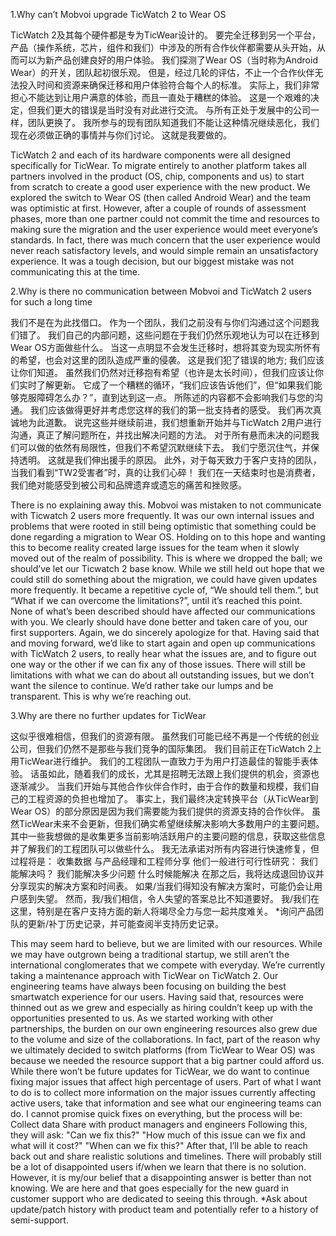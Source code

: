 1.Why can’t Mobvoi upgrade TicWatch 2 to Wear OS

TicWatch 2及其每个硬件都是专为TicWear设计的。 要完全迁移到另一个平台，产品（操作系统，芯片，组件和我们）中涉及的所有合作伙伴都需要从头开始，从而可以为新产品创建良好的用户体验。 我们探测了Wear OS（当时称为Android Wear）的开关，团队起初很乐观。 但是，经过几轮的评估，不止一个合作伙伴无法投入时间和资源来确保迁移和用户体验符合每个人的标准。 实际上，我们非常担心不能达到让用户满意的体验，而且一直处于糟糕的体验。 这是一个艰难的决定，但我们更大的错误是当时没有对此进行交流。 与所有正处于发展中的公司一样，团队更换了。 我所参与的现有团队知道我们不能让这种情况继续恶化，我们现在必须做正确的事情并与你们讨论。 这就是我要做的。

TicWatch 2 and each of its hardware components were all designed specifically for TicWear. To migrate entirely to another platform takes all partners involved in the product \(OS, chip, components and us\) to start from scratch to create a good user experience with the new product. We explored the switch to Wear OS \(then called Android Wear\) and the team was optimistic at first. However, after a couple of rounds of assessment phases, more than one partner could not commit the time and resources to making sure the migration and the user experience would meet everyone’s standards. In fact, there was much concern that the user experience would never reach satisfactory levels, and would simple remain an unsatisfactory experience. It was a tough decision, but our biggest mistake was not communicating this at the time.

  
2.Why is there no communication between Mobvoi and TicWatch 2 users for such a long time

我们不是在为此找借口。 作为一个团队，我们之前没有与你们沟通过这个问题我们错了。 我们自己的内部问题，这些问题在于我们仍然乐观地认为可以在迁移到Wear OS方面做些什么。 当这一点明显不会发生迁移时，想将其变为现实所怀有的希望，也会对这里的团队造成严重的侵袭。 这是我们犯了错误的地方; 我们应该让你们知道。 虽然我们仍然对迁移抱有希望（也许是太长时间），但我们应该让你们实时了解更新。 它成了一个糟糕的循环，“我们应该告诉他们”，但“如果我们能够克服障碍怎么办？”，直到达到这一点。 所陈述的内容都不会影响我们与您的沟通。 我们应该做得更好并考虑您这样的我们的第一批支持者的感受。 我们再次真诚地为此道歉。 说完这些并继续前进，我们想重新开始并与TicWatch 2用户进行沟通，真正了解问题所在，并找出解决问题的方法。 对于所有悬而未决的问题我们可以做的依然有局限性，但我们不希望沉默继续下去。 我们宁愿沉住气，并保持透明。 这就是我们伸出援手的原因。 此外，对于每天致力于客户支持的团队，当我们看到“TW2受害者”时，真的让我们心碎！ 我们在一天结束时也是消费者，我们绝对能感受到被公司和品牌遗弃或遗忘的痛苦和挫败感。

There is no explaining away this. Mobvoi was mistaken to not communicate with Ticwatch 2 users more frequently. It was our own internal issues and problems that were rooted in still being optimistic that something could be done regarding a migration to Wear OS. Holding on to this hope and wanting this to become reality created large issues for the team when it slowly moved out of the realm of possibility. This is where we dropped the ball; we should’ve let our Ticwatch 2 base know. While we still held out hope that we could still do something about the migration, we could have given updates more frequently. It became a repetitive cycle of, “We should tell them.”, but “What if we can overcome the limitations?”, until it’s reached this point. None of what’s been described should have affected our communications with you. We clearly should have done better and taken care of you, our first supporters. Again, we do sincerely apologize for that. Having said that and moving forward, we’d like to start again and open up communications with TicWatch 2 users, to really hear what the issues are, and to figure out one way or the other if we can fix any of those issues. There will still be limitations with what we can do about all outstanding issues, but we don’t want the silence to continue. We’d rather take our lumps and be transparent. This is why we’re reaching out.

3.Why are there no further updates for TicWear

这似乎很难相信，但我们的资源有限。 虽然我们可能已经不再是一个传统的创业公司，但我们仍然不是那些与我们竞争的国际集团。 我们目前正在TicWatch 2上用TicWear进行维护。 我们的工程团队一直致力于为用户打造最佳的智能手表体验。 话虽如此，随着我们的成长，尤其是招聘无法跟上我们提供的机会，资源也逐渐减少。 当我们开始与其他合作伙伴合作时，由于合作的数量和规模，我们自己的工程资源的负担也增加了。 事实上，我们最终决定转换平台（从TicWear到Wear OS）的部分原因是因为我们需要能为我们提供的资源支持的合作伙伴。 虽然TicWear未来不会更新，但我们确实希望继续解决影响大多数用户的主要问题。其中一些我想做的是收集更多当前影响活跃用户的主要问题的信息，获取这些信息并了解我们的工程团队可以做些什么。 我无法承诺对所有内容进行快速修复，但过程将是： 收集数据 与产品经理和工程师分享 他们一般进行可行性研究： 我们能解决吗？ 我们能解决多少问题 什么时候能解决 在那之后，我将达成退回协议并分享现实的解决方案和时间表。 如果/当我们得知没有解决方案时，可能仍会让用户感到失望。 然而，我/我们相信，令人失望的答案总比不知道要好。 我/我们在这里，特别是在客户支持方面的新人将竭尽全力与您一起共度难关。 \*询问产品团队的更新/补丁历史记录，并可能查阅半支持历史记录。

  
This may seem hard to believe, but we are limited with our resources. While we may have outgrown being a traditional startup, we still aren’t the international conglomerates that we compete with everyday. We’re currently taking a maintenance approach with TicWear on TicWatch 2. Our engineering teams have always been focusing on building the best smartwatch experience for our users. Having said that, resources were thinned out as we grew and especially as hiring couldn’t keep up with the opportunities presented to us. As we started working with other partnerships, the burden on our own engineering resources also grew due to the volume and size of the collaborations. In fact, part of the reason why we ultimately decided to switch platforms \(from TicWear to Wear OS\) was because we needed the resource support that a big partner could afford us. While there won’t be future updates for TicWear, we do want to continue fixing major issues that affect high percentage of users. Part of what I want to do is to collect more information on the major issues currently affecting active users, take that information and see what our engineering teams can do. I cannot promise quick fixes on everything, but the process will be: Collect data Share with product managers and engineers Following this, they will ask: "Can we fix this?" "How much of this issue can we fix and what will it cost?" "When can we fix this?" After that, I’ll be able to reach back out and share realistic solutions and timelines. There will probably still be a lot of disappointed users if/when we learn that there is no solution. However, it is my/our belief that a disappointing answer is better than not knowing. We are here and that goes especially for the new guard in customer support who are dedicated to seeing this through. \*Ask about update/patch history with product team and potentially refer to a history of semi-support.

  



